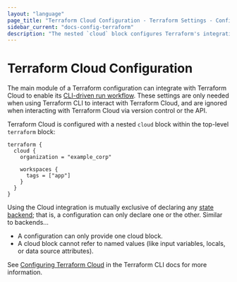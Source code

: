 ```yaml
---
layout: "language"
page_title: "Terraform Cloud Configuration - Terraform Settings - Configuration Language"
sidebar_current: "docs-config-terraform"
description: "The nested `cloud` block configures Terraform's integration with Terraform Cloud."
---
```


# Terraform Cloud Configuration

The main module of a Terraform configuration can integrate with Terraform Cloud to enable its
[CLI-driven run workflow](/docs/cloud/run/cli.html). These settings are only needed when
using Terraform CLI to interact with Terraform Cloud, and are ignored when interacting with
Terraform Cloud via version control or the API.

Terraform Cloud is configured with a nested `cloud` block within the top-level
`terraform` block:

```hcl
terraform {
  cloud {
    organization = "example_corp"

    workspaces {
      tags = ["app"]
    }
  }
}
```

Using the Cloud integration is mutually exclusive of declaring any [state backend](/docs/language/settings/backends/index.html); that is, a configuration
can only declare one or the other. Similar to backends...

- A configuration can only provide one cloud block.
- A cloud block cannot refer to named values (like input variables, locals, or data source attributes).

See [Configuring Terraform Cloud](/docs/cli/configuring-terraform-cloud/index.html) 
in the Terraform CLI docs for more information.
